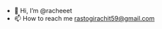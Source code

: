 - 👋 Hi, I’m @racheeet
- 📫 How to reach me rastogirachit59@gmail.com

<!---
racheeet/racheeet is a ✨ special ✨ repository because its `README.md` (this file) appears on your GitHub profile.
You can click the Preview link to take a look at your changes.
--->
